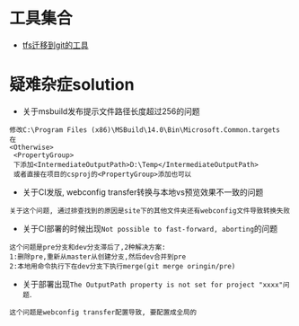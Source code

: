 # 工具集合
* [tfs迁移到git的工具](http://git-tfs.com/)


# 疑难杂症solution
* 关于msbuild发布提示文件路径长度超过256的问题
```
修改C:\Program Files (x86)\MSBuild\14.0\Bin\Microsoft.Common.targets
在 
<Otherwise>
 <PropertyGroup>
 下添加<IntermediateOutputPath>D:\Temp</IntermediateOutputPath>
 或者直接在项目的csproj的<PropertyGroup>添加也可以
 ```

* 关于CI发版, webconfig transfer转换与本地vs预览效果不一致的问题
```
关于这个问题, 通过排查找到的原因是site下的其他文件夹还有webconfig文件导致转换失败
```

* 关于CI部署的时候出现`Not possible to fast-forward, aborting`的问题
```
这个问题是pre分支和dev分支滞后了,2种解决方案:
1:删除pre,重新从master从创建分支,然后dev合并到pre
2:本地用命令执行下在dev分支下执行merge(git merge oringin/pre)
```

* 关于部署出现`The OutputPath property is not set for project "xxxx"问题`.
```
这个问题是webconfig transfer配置导致, 要配置成全局的
```

